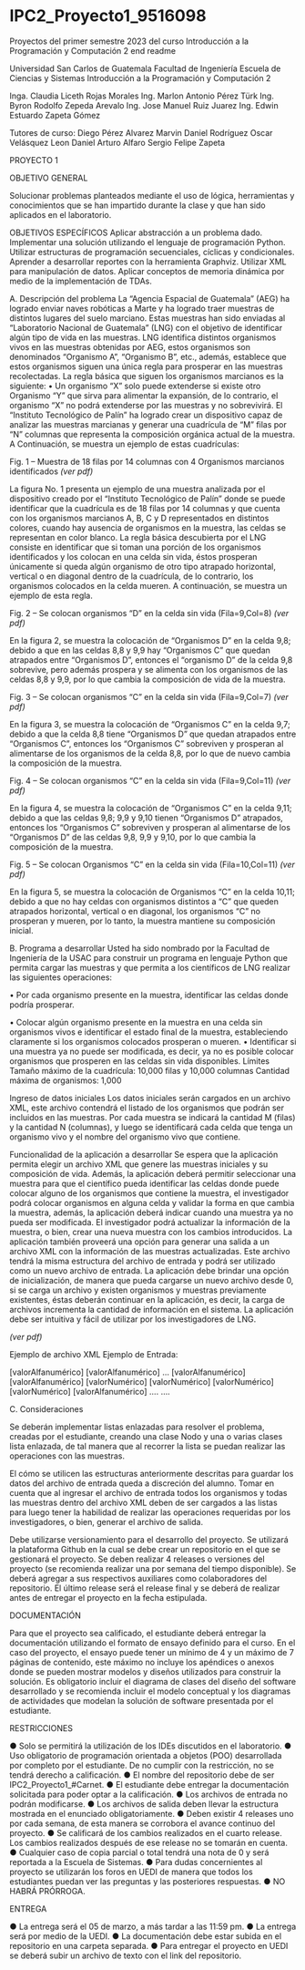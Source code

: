 # IPC2_Proyecto1_9516098

Proyectos del primer semestre 2023 del curso Introducción a la Programación y Computación 2
end readme

Universidad San Carlos de Guatemala Facultad de Ingeniería
Escuela de Ciencias y Sistemas
Introducción a la Programación y Computación 2

Inga. Claudia Liceth Rojas Morales Ing. Marlon Antonio Pérez Türk Ing. Byron Rodolfo Zepeda Arevalo Ing. Jose Manuel Ruiz Juarez
Ing. Edwin Estuardo Zapeta Gómez

Tutores de curso:
Diego Pérez Alvarez Marvin Daniel Rodríguez Oscar Velásquez Leon Daniel Arturo Alfaro Sergio Felipe Zapeta

PROYECTO 1

OBJETIVO GENERAL

Solucionar problemas planteados mediante el uso de lógica, herramientas y conocimientos que se han impartido durante la clase y que han sido aplicados en el laboratorio.

OBJETIVOS ESPECÍFICOS
Aplicar abstracción a un problema dado.
Implementar una solución utilizando el lenguaje de programación Python. Utilizar estructuras de programación secuenciales, cíclicas y condicionales. Aprender a desarrollar reportes con la herramienta Graphviz.
Utilizar XML para manipulación de datos.
Aplicar conceptos de memoria dinámica por medio de la implementación de TDAs.
 
A.	Descripción del problema
La “Agencia Espacial de Guatemala” (AEG) ha logrado enviar naves robóticas a Marte y ha logrado traer muestras de distintos lugares del suelo marciano. Estas muestras han sido enviadas al “Laboratorio Nacional de Guatemala” (LNG) con el objetivo de identificar algún tipo de vida en las muestras.
LNG identifica distintos organismos vivos en las muestras obtenidas por AEG, estos organismos son denominados “Organismo A”, “Organismo B”, etc., además, establece que estos organismos siguen una única regla para prosperar en las muestras recolectadas. La regla básica que siguen los organismos marcianos es la siguiente:
•	Un organismo “X” solo puede extenderse si existe otro Organismo “Y” que sirva para alimentar la expansión, de lo contrario, el organismo “X” no podrá extenderse por las muestras y no sobrevivirá.
El “Instituto Tecnológico de Palín” ha logrado crear un dispositivo capaz de analizar las muestras marcianas y generar una cuadrícula de “M” filas por “N” columnas que representa la composición orgánica actual de la muestra. A Continuación, se muestra un ejemplo de estas cuadrículas:

Fig. 1 – Muestra de 18 filas por 14 columnas con 4 Organismos marcianos identificados *(ver pdf)*

La figura No. 1 presenta un ejemplo de una muestra analizada por el dispositivo creado por el “Instituto Tecnológico de Palín” donde se puede identificar que la cuadrícula es de 18 filas por 14 columnas y que cuenta con los organismos marcianos A, B, C y D representados en distintos colores, cuando hay ausencia de organismos en la muestra, las celdas se representan en color blanco.
La regla básica descubierta por el LNG consiste en identificar que si toman una porción de los organismos identificados y los colocan en una celda sin vida, éstos prosperan únicamente si queda algún organismo de otro tipo atrapado horizontal, vertical o en diagonal dentro de la cuadrícula, de lo contrario, los organismos colocados en la celda mueren. A continuación, se muestra un ejemplo de esta regla.
 
 	 
Fig. 2 – Se colocan organismos “D” en la celda sin vida (Fila=9,Col=8)  *(ver pdf)*

En la figura 2, se muestra la colocación de “Organismos D” en la celda 9,8; debido a que en las celdas 8,8 y 9,9 hay “Organismos C” que quedan atrapados entre “Organismos D”, entonces el “organismo D” de la celda 9,8 sobrevive, pero además prospera y se alimenta con los organismos de las celdas 8,8 y 9,9, por lo que cambia la composición de vida de la muestra.

Fig. 3 – Se colocan organismos “C” en la celda sin vida (Fila=9,Col=7) *(ver pdf)*

En la figura 3, se muestra la colocación de “Organismos C” en la celda 9,7; debido a que la celda 8,8 tiene “Organismos D” que quedan atrapados entre “Organismos C”, entonces los “Organismos C” sobreviven y prosperan al alimentarse de los organismos de la celda 8,8, por lo que de nuevo cambia la composición de la muestra.
 
Fig. 4 – Se colocan organismos “C” en la celda sin vida (Fila=9,Col=11)  *(ver pdf)*

En la figura 4, se muestra la colocación de “Organismos C” en la celda 9,11; debido a que las celdas 9,8; 9,9 y 9,10 tienen “Organismos D” atrapados, entonces los “Organismos C” sobreviven y prosperan al alimentarse de los “Organismos D” de las celdas 9,8, 9,9 y 9,10, por lo que cambia la composición de la muestra.

Fig. 5 – Se colocan Organismos “C” en la celda sin vida (Fila=10,Col=11)  *(ver pdf)*

En la figura 5, se muestra la colocación de Organismos “C” en la celda 10,11; debido a que no hay celdas con organismos distintos a “C” que queden atrapados horizontal, vertical o en diagonal, los organismos “C” no prosperan y mueren, por lo tanto, la muestra mantiene su composición inicial.

B.	Programa a desarrollar
Usted ha sido nombrado por la Facultad de Ingeniería de la USAC para construir un programa en lenguaje Python que permita cargar las muestras y que permita a los científicos de LNG realizar las siguientes operaciones:

•	Por cada organismo presente en la muestra, identificar las celdas donde podría prosperar.
 
•	Colocar algún organismo presente en la muestra en una celda sin organismos vivos e identificar el estado final de la muestra, estableciendo claramente si los organismos colocados prosperan o mueren.
•	Identificar si una muestra ya no puede ser modificada, es decir, ya no es posible colocar organismos que prosperen en las celdas sin vida disponibles.
Límites
Tamaño máximo de la cuadrícula: 10,000 filas y 10,000 columnas Cantidad máxima de organismos: 1,000

Ingreso de datos iniciales
Los datos iniciales serán cargados en un archivo XML, este archivo contendrá el listado de los organismos que podrán ser incluidos en las muestras. Por cada muestra se indicará la cantidad M (filas) y la cantidad N (columnas), y luego se identificará cada celda que tenga un organismo vivo y el nombre del organismo vivo que contiene.

Funcionalidad de la aplicación a desarrollar
Se espera que la aplicación permita elegir un archivo XML que genere las muestras iniciales y su composición de vida. Además, la aplicación deberá permitir seleccionar una muestra para que el científico pueda identificar las celdas donde puede colocar alguno de los organismos que contiene la muestra, el investigador podrá colocar organismos en alguna celda y validar la forma en que cambia la muestra, además, la aplicación deberá indicar cuando una muestra ya no pueda ser modificada. El investigador podrá actualizar la información de la muestra, o bien, crear una nueva muestra con los cambios introducidos.
La aplicación también proveerá una opción para generar una salida a un archivo XML con la información de las muestras actualizadas. Este archivo tendrá la misma estructura del archivo de entrada y podrá ser utilizado como un nuevo archivo de entrada.
La aplicación debe brindar una opción de inicialización, de manera que pueda cargarse un nuevo archivo desde 0, si se carga un archivo y existen organismos y muestras previamente existentes, éstas deberán continuar en la aplicación, es decir, la carga de archivos incrementa la cantidad de información en el sistema.
La aplicación debe ser intuitiva y fácil de utilizar por los investigadores de LNG.

*(ver pdf)*

Ejemplo de archivo XML Ejemplo de Entrada:

<?xml version="1.0"?>
<datosMarte>
<listaOrganismos>
<organismo>
<codigo>[valorAlfanumérico]</codigo>
<nombre>[valorAlfanumérico]</nombre>
</organismo>
…
</listaOrganismos>
<listadoMuestras>
<muestra>
<codigo>[valorAlfanumérico]</codigo>
<descripcion>[valorAlfanumérico]</descripcion>
<filas>[valorNumérico]</filas>
<columnas>[valorNumérico]</columnas>
<listadoCeldasVivas>
<celdaViva>
<fila>[valorNumérico]</fila>
<columna>[valorNumérico]</columna>
<codigoOrganismo>[valorAlfanumérico]<codigoOrganismo>
</celdaViva>
….
</listadoCeldasVivas>
</muestra>
….
</listadoMuestras>
</datosMarte>



C.	Consideraciones

Se deberán implementar listas enlazadas para resolver el problema, creadas por el estudiante, creando una clase Nodo y una o varias clases lista enlazada, de tal manera que al recorrer la lista se puedan realizar las operaciones con las muestras.

El cómo se utilicen las estructuras anteriormente descritas para guardar los datos del archivo de entrada queda a discreción del alumno. Tomar en cuenta que al ingresar el archivo de entrada todos los organismos y todas las muestras dentro del archivo XML deben de ser cargados a las listas para luego tener la habilidad de realizar las operaciones requeridas por los investigadores, o bien, generar el archivo de salida.

Debe utilizarse versionamiento para el desarrollo del proyecto. Se utilizará la plataforma Github en la cual se debe crear un repositorio en el que se gestionará el proyecto. Se deben realizar 4 releases o versiones del proyecto (se recomienda realizar una por semana del tiempo disponible). Se deberá agregar a sus respectivos auxiliares como colaboradores del repositorio. El último release será el release final y se deberá de realizar antes de entregar el proyecto en la fecha estipulada.

DOCUMENTACIÓN

Para que el proyecto sea calificado, el estudiante deberá entregar la documentación utilizando el formato de ensayo definido para el curso. En el caso del proyecto, el ensayo puede tener un mínimo de 4 y un máximo de 7 páginas de contenido, este máximo no incluye los apéndices o anexos donde se pueden mostrar modelos y diseños utilizados para construir la solución. Es obligatorio incluir el diagrama de clases del diseño del software desarrollado y se recomienda incluir el modelo conceptual y los diagramas de actividades que modelan la solución de software presentada por el estudiante.

RESTRICCIONES

●	Solo se permitirá la utilización de los IDEs discutidos en el laboratorio.
●	Uso obligatorio de programación orientada a objetos (POO) desarrollada por completo por el estudiante. De no cumplir con la restricción, no se tendrá derecho a calificación.
●	El nombre del repositorio debe de ser IPC2_Proyecto1_#Carnet.
●	El estudiante debe entregar la documentación solicitada para poder optar a la calificación.
●	Los archivos de entrada no podrán modificarse.
●	Los archivos de salida deben llevar la estructura mostrada en el enunciado obligatoriamente.
●	Deben existir 4 releases uno por cada semana, de esta manera se corrobora el avance continuo del proyecto.
●	Se calificará de los cambios realizados en el cuarto release. Los cambios realizados después de ese release no se tomarán en cuenta.
●	Cualquier caso de copia parcial o total tendrá una nota de 0 y será reportada a la Escuela de Sistemas.
●	Para dudas concernientes al proyecto se utilizarán los foros en UEDI de manera que todos los estudiantes puedan ver las preguntas y las posteriores respuestas.
●	NO HABRÁ PRÓRROGA.


ENTREGA

●	La entrega será el 05 de marzo, a más tardar a las 11:59 pm.
●	La entrega será por medio de la UEDI.
●	La documentación debe estar subida en el repositorio en una carpeta separada.
●	Para entregar el proyecto en UEDI se deberá subir un archivo de texto con el link del repositorio.
